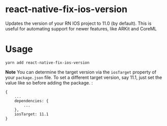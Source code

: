 # react-native-fix-ios-version
Updates the version of your RN IOS project to 11.0 (by default). This is useful for automating support for newer features, like ARKit and CoreML

# Usage
```
yarn add react-native-fix-ios-version
```
**Note** You can determine the target version via the `iosTarget` property of your `package.json` file. To set a different target version, say 11.1, just set the value like so before adding the package. :
```
{
    ...
    dependencies: {
        ...
    },
    iosTarget: 11.1
}
```

